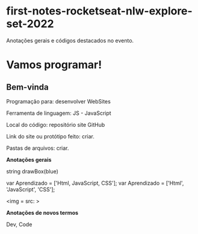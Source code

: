 # first-notes-rocketseat-nlw-explore-set-2022
Anotações gerais e códigos destacados no evento. 

<html>  <pt-br>

<head> 

<h1> Vamos programar! </h1>
<h2> Bem-vinda </h2>  

</head>

<body>

<p> Programação para: desenvolver WebSites </p>
<p> Ferramenta de linguagem: JS - JavaScript </p>
<p> Local do código: repositório site GitHub </p>
<p> Link do site ou protótipo feito: criar. </p>
<p> Pastas de arquivos: criar.

<strong> Anotações gerais </strong> 

<title> First Notes Rocketseat </title>

<style>

<font-family: Arial font-size: 12px color: blue>

</style>

string
drawBox(blue)

<array> 

var Aprendizado = ['Html, JavaScript, CSS'];
var Aprendizado = ['Html', 'JavaScript', 'CSS']; </var> 

</array>

<img = src: >

<strong> Anotações de novos termos </strong> 

<p>
Dev, Code </p>

</body> 

</html>





